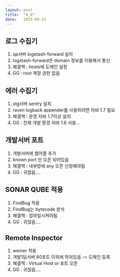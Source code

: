 ```yaml
---
layout: post
title:  "G_G"
date:   2015-09-21
---
```


로그 수집기
------------------
1. qa서버 logstash-forward 설치
2. logstash-forward은 domain 정보를 이용해서 통신
3. 해결책 : hosts에 도메인 설정
4. GG : root 계정 권한 없음

에러 수집기
------------------
1. stg서버 sentry 설치
2. raven logback appender를 사용하려면 자바 1.7 필요
3. 해결책 : 운영 자바 1.7이상 설치
4. GG : 전체 개발 환경 자바 1.6 사용...

개발서버 포트
------------------
1. 개발서버에 웹어플 추가 
2. known port 만 오픈 되어있음
3. 해결책 : 내부망에 any 오픈 신청해야됨
4. GG : 귀찮음....

SONAR QUBE 적용
------------------
1. FindBug 적용
2. FindBug는 bytecode 분석
3. 해결책 : 컴파일시켜야됨
4. GG : 귀찮음....

Remote Inspector
------------------
1. weiner 적용
2. 개발1팀서버 80포트 이외에 막혀있음 -> 도메인 등록
3. 해결책 : Virtual Host or 포트 오픈
4. GG : 귀찮음....
